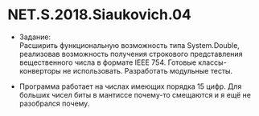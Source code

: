 # NET.S.2018.Siaukovich.04

* Задание:  
Расширить функциональную возможность типа System.Double, реализовав возможность получения строкового представления вещественного числа в формате IEEE 754. Готовые классы-конверторы не использовать. Разработать модульные тесты.  
  
* Программа работает на числах имеющих порядка 15 цифр. Для больших чисел биты в мантиссе почему-то смещаются и я ещё не разобрался почему.  
